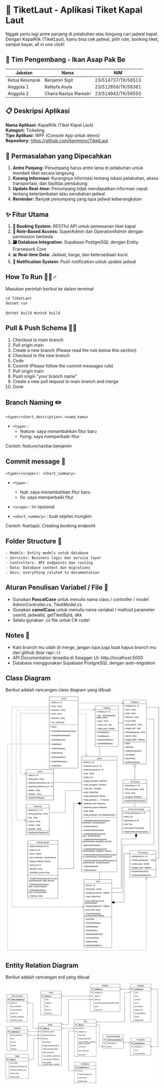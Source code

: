 # 🚢 TiketLaut - Aplikasi Tiket Kapal Laut
Nggak perlu lagi antre panjang di pelabuhan atau bingung cari jadwal kapal. Dengan KapalKlik (TiketLaut), kamu bisa cek jadwal, pilih rute, booking tiket, sampai bayar, all in one click!

## 👥 Tim Pengembang - Ikan Asap Pak Be
| Jabatan           | Nama                                   | NIM                |
|-------------------|----------------------------------------|--------------------|
| Ketua Kelompok    | Benjamin Sigit                         | 23/514737/TK/56513 |
| Anggota 1         | Rafeyfa Asyla                          | 23/512856/TK/56361 |
| Anggota 2         | Chaira Nastya Warestri                 | 23/514942/TK/56550 |

## 📋 Deskripsi Aplikasi
**Nama Aplikasi:** KapalKlik (Tiket Kapal Laut)  
**Kategori:** Ticketing  
**Tipe Aplikasi:** WPF (Console App untuk demo)  
**Repository:** https://github.com/benjminn/TiketLaut

## 🎯 Permasalahan yang Dipecahkan
1. **Antre Panjang:** Penumpang harus antre lama di pelabuhan untuk membeli tiket secara langsung
2. **Kurang Informasi:** Kurangnya informasi tentang lokasi pelabuhan, akses transportasi, dan fasilitas pendukung
3. **Update Real-time:** Penumpang tidak mendapatkan informasi cepat tentang keterlambatan atau perubahan jadwal
4. **Reminder:** Banyak penumpang yang lupa jadwal keberangkatan

## ✨ Fitur Utama
1. **🎫 Booking System:** RESTful API untuk pemesanan tiket kapal
2. **👤 Role-Based Access:** SuperAdmin dan OperationAdmin dengan permission berbeda
3. **🗃️ Database Integration:** Supabase PostgreSQL dengan Entity Framework Core
4. **📊 Real-time Data:** Jadwal, harga, dan ketersediaan kursi
5. **📱 Notification System:** Push notification untuk update jadwal

## How To Run �🏻‍♂️

Masukan perintah berikut ke dalam terminal
```
cd TiketLaut
dotnet run

dotnet build #untuk build
```

## Pull & Push Schema 💪🏻

1. Checkout to main branch
2. Pull origin main
3. Create a new branch (Please read the rule below this section)
4. Checkout to the new branch
5. Code
6. Commit (Please follow the commit messages rule)
7. Pull origin main
8. Push origin "your branch name"
9. Create a new pull request to main branch and merge
10. Done

## Branch Naming ✏️

`<type>/<short_description>.<nama_kamu>`

- `<type>` :
  - feature: saya menambahkan fitur baru
  - fixing: saya memperbaiki fitur

Contoh: feature/navbar.benjamin

## Commit message 📝

`<type>(<scope>): <short_summary>`

- `<type>` :
  - feat: saya menambahkan fitur baru
  - fix: saya memperbaiki fitur

- `<scope>` : ini opsional
- `<short_summary>` : buat sejelas mungkin

Contoh: feat(api): Creating booking endpoint

## Folder Structure 📁

```
- Models: Entity models untuk database
- Services: Business logic dan service layer
- Controllers: API endpoints dan routing
- Data: Database context dan migrations
- docs: everything related to documentation
```

## Aturan Penulisan Variabel / File 📃

- Gunakan **PascalCase** untuk menulis nama class / controller / model
  AdminController.cs, TiketModel.cs
- Gunakan **camelCase** untuk menulis nama variabel / method parameter
  userId, jadwalId, getTiketById, dkk
- Selalu gunakan .cs file untuk C# code!

## Notes 📰

- Kalo branch mu udah di merge, jangan lupa juga buat hapus branch mu dari github (biar rapi :>)
- API Documentation tersedia di Swagger UI: http://localhost:5000
- Database menggunakan Supabase PostgreSQL dengan auto-migration


## Class Diagram

Berikut adalah rancangan class diagram yang dibuat

<div style="text-align: center;">
  <img alt="Class Diagram" src="./.docs/class-diagram.jpg" width="550px" style="display: block; margin: auto;"/>
</div>

## Entity Relation Diagram

Berikut adalah rancangan erd yang dibuat

<div style="text-align: center;">
  <img alt="ERD" src="./.docs/ERD.jpg" width="550px" style="display: block; margin: auto;"/>
</div>

